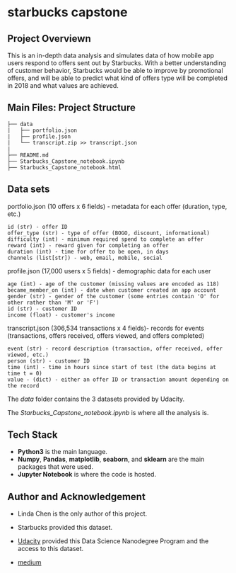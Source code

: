 # starbucks capstone

## Project Overviewn
This is an in-depth data analysis and simulates data of how mobile app users respond to offers sent out by Starbucks. With a better understanding of customer behavior, Starbucks would be able to improve by promotional offers, and will be able to predict what kind of offers type will be completed in 2018 and what values are achieved.
 
## Main Files: Project Structure
```
├── data          
|   ├── portfolio.json
|   ├── profile.json
|   └── transcript.zip >> transcript.json
|
├── README.md
├── Starbucks_Capstone_notebook.ipynb 
├── Starbucks_Capstone_notebook.html

```

## Data sets

portfolio.json (10 offers x 6 fields) - metadata for each offer (duration, type, etc.)

    id (str) - offer ID
    offer_type (str) - type of offer (BOGO, discount, informational)
    difficulty (int) - minimum required spend to complete an offer
    reward (int) - reward given for completing an offer
    duration (int) - time for offer to be open, in days
    channels (list[str]) - web, email, mobile, social

profile.json (17,000 users x 5 fields) - demographic data for each user

    age (int) - age of the customer (missing values are encoded as 118)
    became_member_on (int) - date when customer created an app account
    gender (str) - gender of the customer (some entries contain 'O' for other rather than 'M' or 'F')
    id (str) - customer ID
    income (float) - customer's income

transcript.json (306,534 transactions x 4 fields)- records for events (transactions, offers received, offers viewed, and offers completed)

    event (str) - record description (transaction, offer received, offer viewed, etc.)
    person (str) - customer ID
    time (int) - time in hours since start of test (the data begins at time t = 0)
    value - (dict) - either an offer ID or transaction amount depending on the record

The *data* folder contains the 3 datasets provided by Udacity.

The *Starbucks_Capstone_notebook.ipynb* is where all the analysis is.

## Tech Stack
- **Python3** is the main language.
- **Numpy**, **Pandas**, **matplotlib**, **seaborn**, and **sklearn** are the main packages that were used.
- **Jupyter Notebook** is where the code is hosted.

## Author and Acknowledgement

- Linda Chen is the only author of this project.

- Starbucks provided this dataset.

- [Udacity](https://www.udacity.com/) provided this Data Science Nanodegree Program and the access to this dataset.

- [medium](https://karimsoft.medium.com/karimsoft-starbucks-capstone-58821de875ac)
